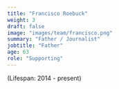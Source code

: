 ```yaml
---
title: "Francisco Roebuck" 
weight: 3
draft: false
image: "images/team/francisco.png"
summary: "Father / Journalist"
jobtitle: "Father"
age: 63
role: "Supporting" 
---
```

(Lifespan: 2014 - present)
